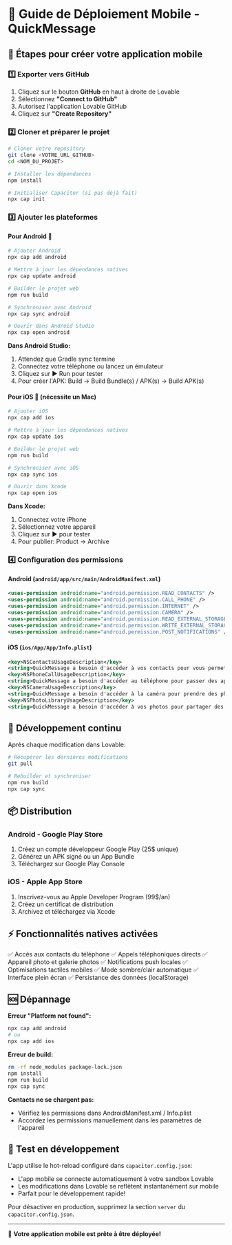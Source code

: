 # 📱 Guide de Déploiement Mobile - QuickMessage

## 🚀 Étapes pour créer votre application mobile

### 1️⃣ Exporter vers GitHub
1. Cliquez sur le bouton **GitHub** en haut à droite de Lovable
2. Sélectionnez **"Connect to GitHub"**
3. Autorisez l'application Lovable GitHub
4. Cliquez sur **"Create Repository"**

### 2️⃣ Cloner et préparer le projet
```bash
# Cloner votre repository
git clone <VOTRE_URL_GITHUB>
cd <NOM_DU_PROJET>

# Installer les dépendances
npm install

# Initialiser Capacitor (si pas déjà fait)
npx cap init
```

### 3️⃣ Ajouter les plateformes

#### Pour Android 🤖
```bash
# Ajouter Android
npx cap add android

# Mettre à jour les dépendances natives
npx cap update android

# Builder le projet web
npm run build

# Synchroniser avec Android
npx cap sync android

# Ouvrir dans Android Studio
npx cap open android
```

**Dans Android Studio:**
1. Attendez que Gradle sync termine
2. Connectez votre téléphone ou lancez un émulateur
3. Cliquez sur ▶️ Run pour tester
4. Pour créer l'APK: Build → Build Bundle(s) / APK(s) → Build APK(s)

#### Pour iOS 🍎 (nécessite un Mac)
```bash
# Ajouter iOS
npx cap add ios

# Mettre à jour les dépendances natives
npx cap update ios

# Builder le projet web
npm run build

# Synchroniser avec iOS
npx cap sync ios

# Ouvrir dans Xcode
npx cap open ios
```

**Dans Xcode:**
1. Connectez votre iPhone
2. Sélectionnez votre appareil
3. Cliquez sur ▶️ pour tester
4. Pour publier: Product → Archive

### 4️⃣ Configuration des permissions

#### Android (`android/app/src/main/AndroidManifest.xml`)
```xml
<uses-permission android:name="android.permission.READ_CONTACTS" />
<uses-permission android:name="android.permission.CALL_PHONE" />
<uses-permission android:name="android.permission.INTERNET" />
<uses-permission android:name="android.permission.CAMERA" />
<uses-permission android:name="android.permission.READ_EXTERNAL_STORAGE" />
<uses-permission android:name="android.permission.WRITE_EXTERNAL_STORAGE" />
<uses-permission android:name="android.permission.POST_NOTIFICATIONS" />
```

#### iOS (`ios/App/App/Info.plist`)
```xml
<key>NSContactsUsageDescription</key>
<string>QuickMessage a besoin d'accéder à vos contacts pour vous permettre de les appeler directement.</string>
<key>NSPhoneCallUsageDescription</key>
<string>QuickMessage a besoin d'accéder au téléphone pour passer des appels.</string>
<key>NSCameraUsageDescription</key>
<string>QuickMessage a besoin d'accéder à la caméra pour prendre des photos.</string>
<key>NSPhotoLibraryUsageDescription</key>
<string>QuickMessage a besoin d'accéder à vos photos pour partager des images.</string>
```

## 🔄 Développement continu

Après chaque modification dans Lovable:
```bash
# Récupérer les dernières modifications
git pull

# Rebuilder et synchroniser
npm run build
npx cap sync
```

## 📦 Distribution

### Android - Google Play Store
1. Créez un compte développeur Google Play (25$ unique)
2. Générez un APK signé ou un App Bundle
3. Téléchargez sur Google Play Console

### iOS - Apple App Store
1. Inscrivez-vous au Apple Developer Program (99$/an)
2. Créez un certificat de distribution
3. Archivez et téléchargez via Xcode

## ⚡ Fonctionnalités natives activées

✅ Accès aux contacts du téléphone
✅ Appels téléphoniques directs
✅ Appareil photo et galerie photos
✅ Notifications push locales
✅ Optimisations tactiles mobiles
✅ Mode sombre/clair automatique
✅ Interface plein écran
✅ Persistance des données (localStorage)

## 🆘 Dépannage

**Erreur "Platform not found":**
```bash
npx cap add android
# ou
npx cap add ios
```

**Erreur de build:**
```bash
rm -rf node_modules package-lock.json
npm install
npm run build
npx cap sync
```

**Contacts ne se chargent pas:**
- Vérifiez les permissions dans AndroidManifest.xml / Info.plist
- Accordez les permissions manuellement dans les paramètres de l'appareil

## 📱 Test en développement

L'app utilise le hot-reload configuré dans `capacitor.config.json`:
- L'app mobile se connecte automatiquement à votre sandbox Lovable
- Les modifications dans Lovable se reflètent instantanément sur mobile
- Parfait pour le développement rapide!

Pour désactiver en production, supprimez la section `server` du `capacitor.config.json`.

---

🎉 **Votre application mobile est prête à être déployée!**
